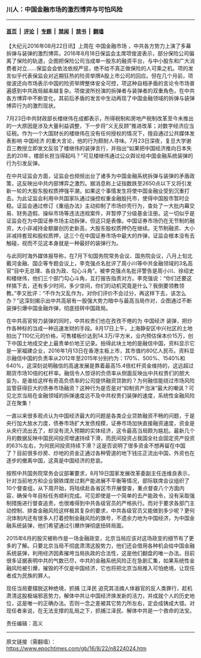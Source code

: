 ### 川人：中国金融市场的激烈博弈与可怕风险

---

#### [首页](../../../..?n8224024) &nbsp;|&nbsp; [评论](../../../../../epoch-comment?n8224024) &nbsp;|&nbsp; [专题](../../../../../epoch-special?n8224024) &nbsp;|&nbsp; [禁闻](../../../../../epoch-news?n8224024) &nbsp;|&nbsp; [禁书](../../../../../books?n8224024) &nbsp;|&nbsp; [翻墙](https://github.com/gfw-breaker/nogfw/blob/master/README.md?n8224024)


<div class="post_content" id="artbody" itemprop="articleBody">
 <!-- article content begin -->
 <p>
  【大纪元2016年08月22日讯】上周在
  <ok href="https://www.epochtimes.com/gb/tag/%E4%B8%AD%E5%9B%BD%E9%87%91%E8%9E%8D%E5%B8%82%E5%9C%BA.html">
   中国金融市场
  </ok>
  ，中共各方势力上演了多幕拆弹与装弹的激烈博弈。2016年8月18日保监会主席项俊波表示，部分保险公司偏离了保险的轨道，企图把保险公司当成单一股东的融资平台，与中小股东和广大消费者对立……保监会会依法依规严惩，绝不给不真正做保险的人可乘之机。项的发言似乎代表保监会对近期狂热的险资举牌A股上市公司的回应。但在几个月前，项俊波还向市场表示中国的险资举牌整体安全可控，项这种自相矛盾的言论令市场普遍感到中共政局越来越复杂。项俊波所扮演的拆弹者与装弹者的双重角色，在中共各方博弈中不断变化，其前后矛盾的发言中生动再现了中国金融领域的拆弹与装弹博弈行为的激烈现状。
 </p>
 <p>
  7月23日中共财政部长楼继伟在成都表示，所得税制和房地产税制改革至今未推出的一大原因是涉及大量利益调整，下一步将“义无反顾”推进改革；对数字经济应当征税。作为一个大国财长的楼继伟在没有任何授权的情况下，擅自通过公共媒体发表影响
  <ok href="https://www.epochtimes.com/gb/tag/%E4%B8%AD%E5%9B%BD%E7%BB%8F%E6%B5%8E.html">
   中国经济
  </ok>
  的重大言论，他的行为颇耐人寻味。7月23日深夜，复旦大学谢百三教授立即发文反驳了楼继伟的装弹言行，并指出“如果把中国经济推向日本失去的20年，楼部长担当得起吗？”可见楼继伟通过公众舆论给中国金融系统装弹的行为引发反弹。
 </p>
 <p>
  在中共证监会方面，证监会也频频出台了诸多为中国金融系统拆弹与装弹的矛盾政策，这反映出中共内部博弈之激烈。据消息称上证指数跌至2650点以下又将引发新一轮的大股东股权质押强平潮，如果这个事情发生将使中国金融业受到沉重打击。为此证监会利用中共国家队通过操控权重金融股托市，使得中国股市暂时企稳。证监会通过修订《重组办法》主动抑制了市场炒壳行为，查处了一大批内幕交易、财务造假、操纵市场等违法违规案件，并暂停了分级基金注册。这一切似乎是证监会在为中国证券市场主动拆弹，但这只是表像。中国证券市场仍在无节制的融资，大小非减持金额屡创历史新高，大股东股权质押仍在继续。无节制融资、大小非减持套现和股权质押，这三个在中国证券市场中最大的炸弹，证监会根本没有去触碰，视而不见这本身就是一种最好的装弹行为。
 </p>
 <p>
  与此同时海外媒体报导称，在7月下旬国务院常务会议、国务院会议，八月上旬北戴河金融、国企等专题会议上，李克强点名批评了周小川等中共金融领域的3名高官“目中无总理、各自为政、勾心斗角”。被李克强点名批评警告是周小川、徐绍史和楼继伟，他们三个部门勾心斗角，互打报告指责对方。李克强说：“你们还要这样搞下去，还有多少时间，多少空间，你们的动机究竟是什么？我倒要领教领教。”李又批评：“不作为又乱作为，对你们评价不会过分，再这样下去，该怎么办？”这深刻揭示出中共高层有一股强大势力暗中与最高当局作对，企图通过不断装弹引爆中国金融炸弹，彻底扭转中国政局。
 </p>
 <p>
  在中共高官努力装弹的同时，中共权贵们也在孜孜不倦的为
  <ok href="https://www.epochtimes.com/gb/tag/%E4%B8%AD%E5%9B%BD%E7%BB%8F%E6%B5%8E.html">
   中国经济
  </ok>
  装弹，把炒作各种标的当成一种迅速发财的手段。8月17日上午，上海静安区中兴社区的土地拍出了110亿元的价格，可售楼板价达到14.3万/平方米，业内预估保本价15万，创下中国土地成交史上最贵单价地王记录。拍得此块土地的是融信中国，资料显示它是一家福建企业，2016年1月13日在香港主板上市，其市值约80亿人民币。资料显示融信中国的负责率从2012年至2015年分别约为：170%、500%、1540%和640%，这深刻说明融信的高速发展是靠着最高15.4倍杠杆资金维持的，这远超过期货市场10倍的杠杆率。融信令人惊讶的负债率从侧面反映出中共权贵们的胆大妄为，是谁给这样有奇高负债率的公司提供融资贷款的？为何融信能绕过市场风险监管获得巨大的债券市场融资？这种行为是否是对“抑制资产泡沫”最大的嘲讽？可见北京当局在金融领域的拆弹速度远不及中共权贵们装弹的速度，系统性金融风险正在聚集！
 </p>
 <p>
  一直以来很多观点认为中国经济最大的问题是各类企业贷款融资不畅的问题，于是央行加大放水力度，债券市场扩大发债规模，证券市场加快直接融资速度，资金是从央行流出去了，却没有流入预期的实体经济，这令最高当局颇为尴尬。最新几个月的数据反映中国民间投资增速持续下滑，而民间投资占我国全社会固定资产投资的63%左右，为何民间投资持续下滑？这是否说明了很多资金不想再留在中国了？目前很多炒房、炒地的资金正通过各种管道的地下钱庄正流出中国，外资也在逐步的撤离中国，这真是中国经济的悲哀。
 </p>
 <p>
  按照中共国务院常务会议部署要求，8月19日国家发展改革委副主任连维良表示，针对当前地方和企业钢铁煤炭过剩产能进展不平衡等情况，部际联席会议组织了10个督查组，从下周开始，将陆续赴各省区市开展督查，重点督查八个方面内容，确保今年目标任务顺利完成。可见即使是一个简单的去产能政令，没有采取强制措施进行督查追责，也很难得到中共各级官员的严格执行。而对于要求各部门主动控制、排查金融风险这样极其复杂的要求，中共各级官员又能做到多少呢？更何况体制内还有很多人打着控制金融风险的旗号，不遗余力地为中国经济，为中国金融系统装弹，他们希望通过引爆炸弹彻底扭转局面。
 </p>
 <p>
  2015年6月的股灾被称作是一场金融政变，北京当局应该对这场政变的细节有了更多的了解。只要北京当局不彻底肃清这股势力，他们还会借用各种机会给中国金融系统装弹，利用经济因素摧垮当局执政的合法性，这是他们翻盘的唯一办法。目前很多证据表明中共的气数已尽，中共的金融系统风险正在急剧汇集，如果系统性金融风险被引爆，摧毁的不仅是中国经济，它也将把北京当局推入可怕绝境，让现任者成为民族的罪人。
 </p>
 <p>
  现任当局要摆脱这种绝境，抓捕
  <ok href="https://www.epochtimes.com/gb/tag/%E6%B1%9F%E6%B3%BD%E6%B0%91.html">
   江泽民
  </ok>
  追究其活摘人体器官的反人类罪行，趁机肃清这股极端邪恶势力，解体中共让中国经济焕发新的活力，并成就个人的历史地位，这是唯一的正确办法。否则一念之差被其它势力所左右，定会成铸成大错。对现任者来说，在无法支撑的乱局之下，抓捕江泽民、解体中共是一个救命的法宝。
 </p>
 <p>
  责任编辑：高义
 </p>
 <!-- article content end -->
 <div id="below_article_ad">
 </div>
</div>


---

原文链接（需翻墙）：https://www.epochtimes.com/gb/16/8/22/n8224024.htm